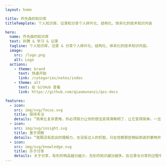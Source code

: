 ```yaml
---
layout: home

title: 乔先森的知识库
titleTemplate: 个人知识库，记录和分享个人碎片化、结构化、体系化的技术知识内容

hero:
  name: 乔先森的知识库
  text: 折腾 & 学习 & 记录
  tagline: 个人知识库，记录 & 分享个人碎片化、结构化、体系化的技术知识内容。
  image:
    src: /logo.png
    alt: Logo
  actions:
    - theme: brand
      text: 快速开始
      link: /categories/notes/index
    - theme: alt
      text: 在 GitHub 查看
      link: https://github.com/qiaomunanzi/qxs-docs

features:
  - icon:
    src: img/svg/focus.svg
    title: 保持专注
    details: “简单比复杂更难，你必须努力让你的想法变得清晰明了，让它变得简单。一旦你做到了简单，你就能搬动大山。” -- 乔布斯
  - icon:
    src: img/svg/insight.svg
    title: 善于洞察
    details: “我既没有突出的理解力，也没有过人的机智。只在觉察那些稍纵即逝的事物并对其进行精细观察的能力上，我可能在普通人之上。” -- 达尔文
  - icon:
    src: img/svg/knowledge.svg
    title: 乐于分享
    details: 关于分享，有形的物品越分越少，无形的知识越分越多。在记录与分享的过程中, 梳理所学, 交流所得, 必有所获。
---
```

